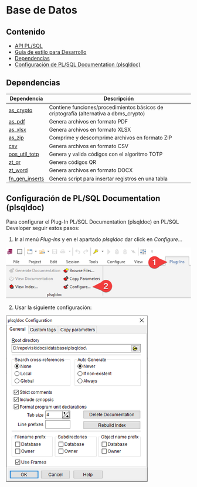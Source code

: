 # Base de Datos

## Contenido
* [API PL/SQL](plsqldoc/index.html)
* [Guía de estilo para Desarrollo](styleguide.md)
* [Dependencias](#dependencias)
* [Configuración de PL/SQL Documentation (plsqldoc)](#configuraci%C3%B3n-de-plsql-documentation-plsqldoc)

## Dependencias

Dependencia|Descripción
-----------|-----------
[as_crypto](https://github.com/antonscheffer/as_crypto)|Contiene funciones/procedimientos básicos de criptografía (alternativa a dbms_crypto)
[as_pdf](https://github.com/jtsoya539/as_pdf)|Genera archivos en formato PDF
[as_xlsx](https://github.com/antonscheffer/as_xlsx)|Genera archivos en formato XLSX
[as_zip](https://github.com/antonscheffer/as_zip)|Comprime y descomprime archivos en formato ZIP
[csv](https://oracle-base.com/dba/script?category=miscellaneous&file=csv.sql)|Genera archivos en formato CSV
[oos_util_totp](https://github.com/OraOpenSource/oos-utils)|Genera y valida códigos con el algoritmo TOTP
[zt_qr](https://github.com/zorantica/plsql-qr-code)|Genera códigos QR
[zt_word](https://github.com/zorantica/plsql-word)|Genera archivos en formato DOCX
[fn_gen_inserts](https://github.com/teopost/oracle-scripts)|Genera script para insertar registros en una tabla

## Configuración de PL/SQL Documentation (plsqldoc)

Para configurar el Plug-In PL/SQL Documentation (plsqldoc) en PL/SQL Developer seguir estos pasos:

1. Ir al menú *Plug-Ins* y en el apartado *plsqldoc* dar click en *Configure...*

![](plugins_configure.png)

2. Usar la siguiente configuración:

![](plsqldoc_config.png)